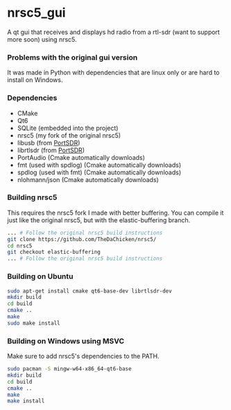nrsc5_gui
=================

A qt gui that receives and displays hd radio from a rtl-sdr (want to support more soon) using nrsc5.

### Problems with the original gui version
It was made in Python with dependencies that are linux only or are hard to install on Windows.

### Dependencies
- CMake
- Qt6
- SQLite (embedded into the project)
- nrsc5 (my fork of the original nrsc5)
- libusb (from [PortSDR](https://github.com/TheDaChicken/PortSDR/))
- librtlsdr (from [PortSDR](https://github.com/TheDaChicken/PortSDR/))
- PortAudio (Cmake automatically downloads)
- fmt (used with spdlog) (Cmake automatically downloads)
- spdlog (used with fmt) (Cmake automatically downloads)
- nlohmann/json (Cmake automatically downloads)

### Building nrsc5

This requires the nrsc5 fork I made with better buffering.
You can compile it just like the original nrsc5, but with the elastic-buffering branch.

```bash
... # Follow the original nrsc5 build instructions
git clone https://github.com/TheDaChicken/nrsc5/
cd nrsc5
git checkout elastic-buffering
... # Follow the original nrsc5 build instructions
```

### Building on Ubuntu

```bash
sudo apt-get install cmake qt6-base-dev librtlsdr-dev
mkdir build
cd build
cmake ..
make
sudo make install
```

### Building on Windows using MSVC

Make sure to add nrsc5's dependencies to the PATH.

```bash
sudo pacman -S mingw-w64-x86_64-qt6-base
mkdir build
cd build 
cmake ..
make
make install
```